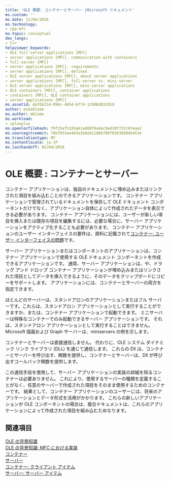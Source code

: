 ```yaml
---
title: 'OLE 概要: コンテナーとサーバー |Microsoft ドキュメント'
ms.custom: ''
ms.date: 11/04/2016
ms.technology:
- cpp-mfc
ms.topic: conceptual
dev_langs:
- C++
helpviewer_keywords:
- OLE full-server applications [MFC]
- server applications [MFC], communication with containers
- full-server [MFC]
- server applications [MFC], requirements
- server applications [MFC], defined
- OLE server applications [MFC], about server applications
- server applications [MFC], full-server vs. mini-server
- OLE server applications [MFC], mini-server applications
- OLE containers [MFC], container applications
- containers [MFC], OLE container applications
- server applications [MFC]
ms.assetid: dafbb31d-096c-4654-b774-12900d832919
author: mikeblome
ms.author: mblome
ms.workload:
- cplusplus
ms.openlocfilehash: f9f15ef532ba61a089f8adec9ed20f737c07eae2
ms.sourcegitcommit: 76b7653ae443a2b8eb1186b789f8503609d6453e
ms.translationtype: MT
ms.contentlocale: ja-JP
ms.lasthandoff: 05/04/2018
---
```

# <a name="ole-background-containers-and-servers"></a>OLE 概要 : コンテナーとサーバー
コンテナー アプリケーションは、独自のドキュメントに埋め込みまたはリンクされた項目を組み込むことのできるアプリケーションです。 コンテナー アプリケーションで管理されているドキュメントを保存して OLE ドキュメント コンポーネントだけでなく、アプリケーション自体によって作成されたデータを表示できる必要があります。 コンテナー アプリケーションには、ユーザーが新しい項目を挿入または既存の項目を編集するには、必要な場合に、サーバー アプリケーションをアクティブ化することも必要があります。 コンテナー アプリケーションのユーザー インターフェイスの要件は、資料に記載されて[コンテナー: ユーザー インターフェイスの問題](../mfc/containers-user-interface-issues.md)です。  
  
 サーバー アプリケーションまたはコンポーネントのアプリケーションは、コンテナー アプリケーションで使用する OLE ドキュメント コンポーネントを作成できるアプリケーションです。 通常、サーバー アプリケーションは、や、ドラッグ アンド ドロップ コンテナー アプリケーションが埋め込みまたはリンクされた項目としてデータを挿入できるように、そのデータをクリップボードにコピーをサポートします。 アプリケーションには、コンテナーとサーバーの両方を指定できます。  
  
 ほとんどのサーバーは、スタンドアロンのアプリケーションまたはフル サーバーです。これらは、スタンドアロン アプリケーションとして実行することができますか、または、コンテナー アプリケーションで起動できます。 ミニサーバーは特殊なコンテナーでのみ起動できるサーバー アプリケーションです。 それは、スタンドアロン アプリケーションとして実行することはできません。 Microsoft 描画および Graph サーバーは、miniservers の例を示します。  
  
 コンテナーとサーバーは直接通信しません。 代わりに、OLE システム ダイナミック リンク ライブラリ (DLL) を通じて通信します。 これらの Dll は、コンテナーとサーバーを呼び出す、関数を提供し、コンテナーとサーバーは、Dll が呼び出すコールバック関数を提供します。  
  
 この通信手段を使用して、サーバー アプリケーションの実装の詳細を知るコンテナーは必要ありません。 これにより、使用するサーバーの種類を定義することがなく、任意のサーバーで作成された項目をそのまま使用するためのコンテナーです。 結果として、コンテナー アプリケーションのユーザーには、将来のアプリケーションとデータ形式を活用がかかります。 これらの新しいアプリケーションが OLE コンポーネントの場合は、複合ドキュメントは、これらのアプリケーションによって作成された項目を組み込むためなります。  
  
## <a name="see-also"></a>関連項目  
 [OLE の背景知識](../mfc/ole-background.md)   
 [OLE の背景知識: MFC における実装](../mfc/ole-background-mfc-implementation.md)   
 [コンテナー](../mfc/containers.md)   
 [サーバー](../mfc/servers.md)   
 [コンテナー: クライアント アイテム](../mfc/containers-client-items.md)   
 [サーバー: サーバー アイテム](../mfc/servers-server-items.md)

